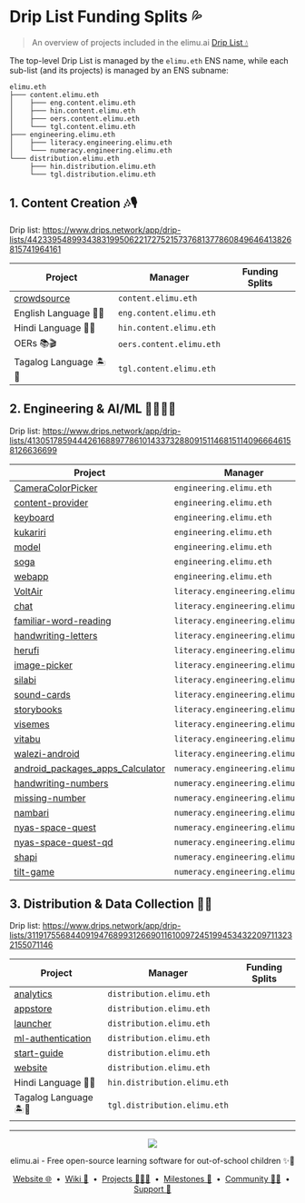 # Drip List Funding Splits 💦

> An overview of projects included in the elimu.ai [Drip List 💧](https://www.drips.network/app/drip-lists/41305178594442616889778610143373288091511468151140966646158126636698)

The top-level Drip List is managed by the `elimu.eth` ENS name, while each sub-list (and its projects) is managed by an ENS subname:
```
elimu.eth
├─── content.elimu.eth
│    ├─── eng.content.elimu.eth
│    ├─── hin.content.elimu.eth
│    ├─── oers.content.elimu.eth
│    └─── tgl.content.elimu.eth
├─── engineering.elimu.eth
│    ├─── literacy.engineering.elimu.eth
│    └─── numeracy.engineering.elimu.eth
└─── distribution.elimu.eth
     ├─── hin.distribution.elimu.eth
     └─── tgl.distribution.elimu.eth
```

## 1. Content Creation 🎶🎙️

Drip list: https://www.drips.network/app/drip-lists/44233954899343831995062217275215737681377860849646413826815741964161

| Project | Manager | Funding Splits |
| --- | --- | --- |
| [crowdsource](https://github.com/elimu-ai/crowdsource) | `content.elimu.eth` |  |
| English Language 🍔🏈 | `eng.content.elimu.eth` |  |
| Hindi Language 🏏🐯 | `hin.content.elimu.eth` |  |
| OERs 📚🎬 | `oers.content.elimu.eth` |  |
| Tagalog Language 🏝️🦎 | `tgl.content.elimu.eth` |  |

## 2. Engineering & AI/ML 👩🏽‍💻📱

Drip list: https://www.drips.network/app/drip-lists/41305178594442616889778610143373288091511468151140966646158126636699

| Project | Manager | Funding Splits |
| --- | --- | --- |
| [CameraColorPicker](https://github.com/elimu-ai/CameraColorPicker) | `engineering.elimu.eth` |  |
| [content-provider](https://github.com/elimu-ai/content-provider) | `engineering.elimu.eth` |  |
| [keyboard](https://github.com/elimu-ai/keyboard) | `engineering.elimu.eth` |  |
| [kukariri](https://github.com/elimu-ai/kukariri) | `engineering.elimu.eth` |  |
| [model](https://github.com/elimu-ai/model) | `engineering.elimu.eth` |  |
| [soga](https://github.com/elimu-ai/soga) | `engineering.elimu.eth` |  |
| [webapp](https://github.com/elimu-ai/webapp) | `engineering.elimu.eth` | [`FUNDING_SPLITS.csv`](https://github.com/elimu-ai/webapp/blob/main/FUNDING_SPLITS.csv) |
| [VoltAir](https://github.com/elimu-ai/VoltAir) | `literacy.engineering.elimu.eth` |  |
| [chat](https://github.com/elimu-ai/chat) | `literacy.engineering.elimu.eth` |  |
| [familiar-word-reading](https://github.com/elimu-ai/familiar-word-reading) | `literacy.engineering.elimu.eth` |  |
| [handwriting-letters](https://github.com/elimu-ai/handwriting-letters) | `literacy.engineering.elimu.eth` |  |
| [herufi](https://github.com/elimu-ai/herufi) | `literacy.engineering.elimu.eth` |  |
| [image-picker](https://github.com/elimu-ai/image-picker) | `literacy.engineering.elimu.eth` |  |
| [silabi](https://github.com/elimu-ai/silabi) | `literacy.engineering.elimu.eth` |  |
| [sound-cards](https://github.com/elimu-ai/sound-cards) | `literacy.engineering.elimu.eth` |  |
| [storybooks](https://github.com/elimu-ai/storybooks) | `literacy.engineering.elimu.eth` |  |
| [visemes](https://github.com/elimu-ai/visemes) | `literacy.engineering.elimu.eth` |  |
| [vitabu](https://github.com/elimu-ai/vitabu) | `literacy.engineering.elimu.eth` |  |
| [walezi-android](https://github.com/elimu-ai/walezi-android) | `literacy.engineering.elimu.eth` |  |
| [android_packages_apps_Calculator](https://github.com/elimu-ai/android_packages_apps_Calculator) | `numeracy.engineering.elimu.eth` |  |
| [handwriting-numbers](https://github.com/elimu-ai/handwriting-numbers) | `numeracy.engineering.elimu.eth` |  |
| [missing-number](https://github.com/elimu-ai/missing-number) | `numeracy.engineering.elimu.eth` |  |
| [nambari](https://github.com/elimu-ai/nambari) | `numeracy.engineering.elimu.eth` |  |
| [nyas-space-quest](https://github.com/elimu-ai/nyas-space-quest) | `numeracy.engineering.elimu.eth` |  |
| [nyas-space-quest-qd](https://github.com/elimu-ai/nyas-space-quest-qd) | `numeracy.engineering.elimu.eth` |  |
| [shapi](https://github.com/elimu-ai/shapi) | `numeracy.engineering.elimu.eth` |  |
| [tilt-game](https://github.com/elimu-ai/tilt-game) | `numeracy.engineering.elimu.eth` |  |

## 3. Distribution & Data Collection 🛵💨

Drip list: https://www.drips.network/app/drip-lists/31191755684409194768993126690116100972451994534322097113232155071146

| Project | Manager | Funding Splits |
| --- | --- | --- |
| [analytics](https://github.com/elimu-ai/analytics) | `distribution.elimu.eth` |  |
| [appstore](https://github.com/elimu-ai/appstore) | `distribution.elimu.eth` |  |
| [launcher](https://github.com/elimu-ai/launcher) | `distribution.elimu.eth` |  |
| [ml-authentication](https://github.com/elimu-ai/ml-authentication) | `distribution.elimu.eth` |  |
| [start-guide](https://github.com/elimu-ai/start-guide) | `distribution.elimu.eth` |  |
| [website](https://github.com/elimu-ai/website) | `distribution.elimu.eth` |  |
| Hindi Language 🏏🐯 | `hin.distribution.elimu.eth` |  |
| Tagalog Language 🏝️🦎 | `tgl.distribution.elimu.eth` |  |

---

<p align="center">
  <img src="https://github.com/elimu-ai/webapp/blob/main/src/main/webapp/static/img/logo-text-256x78.png" />
</p>
<p align="center">
  elimu.ai - Free open-source learning software for out-of-school children ✨🚀
</p>
<p align="center">
  <a href="https://elimu.ai">Website 🌐</a>
  &nbsp;•&nbsp;
  <a href="https://github.com/elimu-ai/wiki#readme">Wiki 📃</a>
  &nbsp;•&nbsp;
  <a href="https://github.com/orgs/elimu-ai/projects?query=is%3Aopen">Projects 👩🏽‍💻</a>
  &nbsp;•&nbsp;
  <a href="https://github.com/elimu-ai/wiki/milestones">Milestones 🎯</a>
  &nbsp;•&nbsp;
  <a href="https://github.com/elimu-ai/wiki#open-source-community">Community 👋🏽</a>
  &nbsp;•&nbsp;
  <a href="https://www.drips.network/app/drip-lists/41305178594442616889778610143373288091511468151140966646158126636698">Support 💜</a>
</p>
